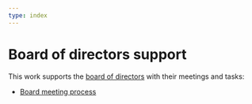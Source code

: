 ```yaml
---
type: index
---
```


# Board of directors support

This work supports the [board of directors](../../organization/governance-model.md#board-of-directors) with their meetings and tasks:

* [Board meeting process](board-meeting-process.md)
